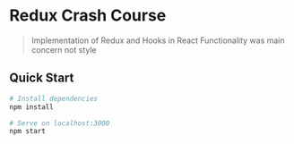 # Redux Crash Course

>Implementation of Redux and Hooks in React
>Functionality was main concern not style

## Quick Start

```bash
# Install dependencies
npm install

# Serve on localhost:3000
npm start
```
